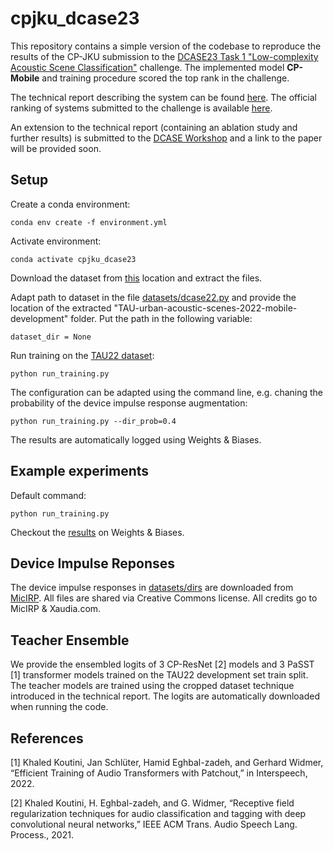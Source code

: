 # cpjku_dcase23

This repository contains a simple version of the codebase to reproduce the results of the CP-JKU submission 
to the [DCASE23 Task 1 "Low-complexity Acoustic Scene Classification"](https://dcase.community/challenge2023/task-low-complexity-acoustic-scene-classification) challenge.
The implemented model **CP-Mobile** and training procedure scored the top rank in the challenge.

The technical report describing the system can be found [here](https://dcase.community/documents/challenge2023/technical_reports/DCASE2023_Schmid_28_t1.pdf). 
The official ranking of systems submitted to the challenge is available [here](https://dcase.community/challenge2023/task-low-complexity-acoustic-scene-classification-results).

An extension to the technical report (containing an ablation study and further results) is submitted to the [DCASE Workshop](https://dcase.community/workshop2023/) and a link to the paper will be provided soon.

## Setup

Create a conda environment:

```
conda env create -f environment.yml
```

Activate environment:

```
conda activate cpjku_dcase23
```

Download the dataset from [this](https://zenodo.org/record/6337421) location and extract the files.

Adapt path to dataset in the file [datasets/dcase22.py](datasets/dcase22.py) and provide the location of the extracted
"TAU-urban-acoustic-scenes-2022-mobile-development" folder. Put the path in the following variable:

```
dataset_dir = None
```

Run training on the [TAU22 dataset](https://zenodo.org/record/6337421):

```
python run_training.py
```

The configuration can be adapted using the command line, e.g. chaning the probability of the device impulse response augmentation:

```
python run_training.py --dir_prob=0.4
```

The results are automatically logged using Weights & Biases.

## Example experiments

Default command: 

```
python run_training.py
```

Checkout the [results](https://wandb.ai/florians/DCASE23_Task1/reports/Test-run-of-CPJKU-Submission-to-DCASE23-Task-1--Vmlldzo0NzEwNjIy?accessToken=vcgldrnpus2r27wr2hir9g0t6l84mat2n9760ab3xf2nbzu9p5850h2g4t8pas63) on Weights & Biases.

## Device Impulse Reponses

The device impulse responses in [datasets/dirs](datasets/dirs) are downloaded from [MicIRP](http://micirp.blogspot.com/). All files
are shared via Creative Commons license. All credits go to MicIRP & Xaudia.com.


## Teacher Ensemble

We provide the ensembled logits of 3 CP-ResNet [2] models and 3 PaSST [1] transformer models trained on the TAU22 development set train split.
The teacher models are trained using the cropped dataset technique introduced in the technical report. The logits
are automatically downloaded when running the code.

## References

[1] Khaled Koutini, Jan Schlüter, Hamid Eghbal-zadeh, and Gerhard Widmer, “Efficient Training of Audio Transformers with Patchout,” in Interspeech, 2022.

[2] Khaled Koutini, H. Eghbal-zadeh, and G. Widmer, “Receptive field
regularization techniques for audio classification and tagging
with deep convolutional neural networks,” IEEE ACM Trans.
Audio Speech Lang. Process., 2021.